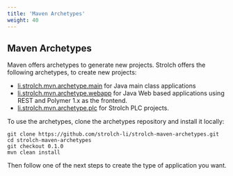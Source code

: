 ```yaml
---
title: 'Maven Archetypes'
weight: 40
---
```


## Maven Archetypes

Maven offers archetypes to generate new projects. Strolch offers the following archetypes, to create new projects:

* [li.strolch.mvn.archetype.main](/development/main-class-app) for Java main class applications
* [li.strolch.mvn.archetype.webapp](/development/web-app) for Java Web based applications using REST and Polymer 1.x as
  the frontend.
* [li.strolch.mvn.archetype.plc](/plc/example-set-up) for Strolch PLC projects.

To use the archetypes, clone the archetypes repository and install it locally:

```shell
git clone https://github.com/strolch-li/strolch-maven-archetypes.git
cd strolch-maven-archetypes
git checkout 0.1.0
mvn clean install
```

Then follow one of the next steps to create the type of application you want.
